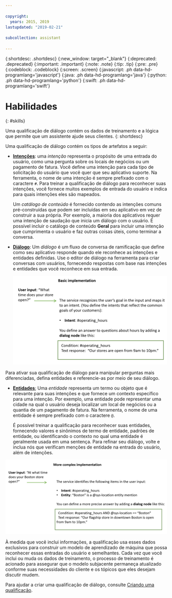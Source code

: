 ```yaml
---

copyright:
  years: 2015, 2019
lastupdated: "2019-02-21"

subcollection: assistant

---
```


{:shortdesc: .shortdesc}
{:new_window: target="_blank"}
{:deprecated: .deprecated}
{:important: .important}
{:note: .note}
{:tip: .tip}
{:pre: .pre}
{:codeblock: .codeblock}
{:screen: .screen}
{:javascript: .ph data-hd-programlang='javascript'}
{:java: .ph data-hd-programlang='java'}
{:python: .ph data-hd-programlang='python'}
{:swift: .ph data-hd-programlang='swift'}

# Habilidades
{: #skills}

Uma qualificação de diálogo contém os dados de treinamento e a lógica que permite que um assistente ajude seus clientes.
{: shortdesc}

Uma qualificação de diálogo contém os tipos de artefatos a seguir:

- [**Intenções**](/docs/services/assistant?topic=assistant-intents): uma *intenção* representa o propósito de uma entrada do usuário, como uma pergunta sobre os locais de negócios ou um pagamento de fatura. Você define uma intenção para cada tipo de solicitação do usuário que você quer que seu aplicativo suporte. Na ferramenta, o nome de uma intenção é sempre prefixado com o caractere `#`. Para treinar a qualificação de diálogo para reconhecer suas intenções, você fornece muitos exemplos de entrada do usuário e indica para quais intenções eles são mapeados.

  Um *catálogo de conteúdo* é fornecido contendo as intenções comuns pré-construídas que podem ser incluídas em seu aplicativo em vez de construir a sua própria. Por exemplo, a maioria dos aplicativos requer uma intenção de saudação que inicia um diálogo com o usuário. É possível incluir o catálogo de conteúdo **Geral** para incluir uma intenção que cumprimenta o usuário e faz outras coisas úteis, como terminar a conversa.

- [**Diálogo**](/docs/services/assistant?topic=assistant-dialog-build): Um *diálogo* é um fluxo de conversa de ramificação que define como seu aplicativo responde quando ele reconhece as intenções e entidades definidas. Use o editor de diálogo na ferramenta para criar conversas com usuários, fornecendo respostas com base nas intenções e entidades que você reconhece em sua entrada.

  ![Diagrama de uma implementação básica que usa somente intenção e diálogo.](images/basic-impl.png)

Para ativar sua qualificação de diálogo para manipular perguntas mais diferenciadas, defina entidades e referencie-as por meio de seu diálogo.

- [**Entidades**](/docs/services/assistant?topic=assistant-entities); Uma *entidade* representa um termo ou objeto que é relevante para suas intenções e que fornece um contexto específico para uma intenção. Por exemplo, uma entidade pode representar uma cidade na qual o usuário deseja localizar um local de negócios ou a quantia de um pagamento de fatura. Na ferramenta, o nome de uma entidade é sempre prefixado com o caractere `@`.

  É possível treinar a qualificação para reconhecer suas entidades, fornecendo valores e sinônimos de termo de entidade, padrões de entidade, ou identificando o contexto no qual uma entidade é geralmente usada em uma sentença. Para refinar seu diálogo, volte e inclua nós que verificam menções de entidade na entrada do usuário, além de intenções.

![Diagrama de uma implementação mais complexa que usa intenção, entidade e diálogo.](images/complex-impl.png)

À medida que você inclui informações, a qualificação usa esses dados exclusivos para construir um modelo de aprendizado de máquina que possa reconhecer essas entradas do usuário e semelhantes. Cada vez que você inclui ou muda os dados de treinamento, o processo de treinamento é acionado para assegurar que o modelo subjacente permaneça atualizado conforme suas necessidades do cliente e os tópicos que eles desejam discutir mudem.

Para ajudar a criar uma qualificação de diálogo, consulte [Criando uma qualificação](/docs/services/assistant?topic=assistant-skill-add).
